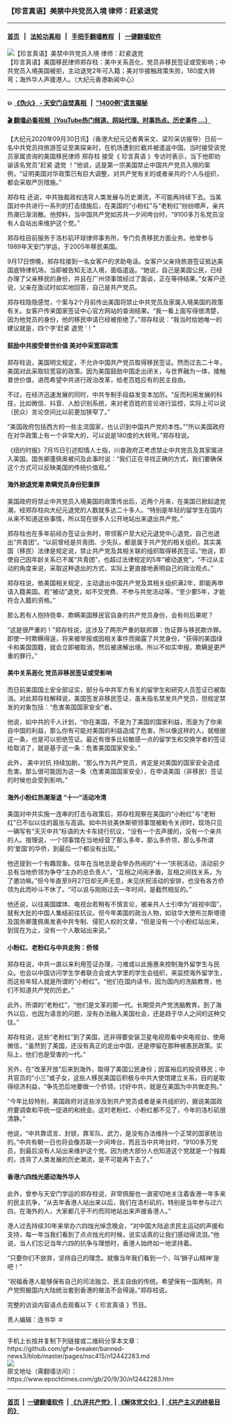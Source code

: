 ### 【珍言真语】美禁中共党员入境 律师：赶紧退党
------------------------

#### [首页](https://github.com/gfw-breaker/banned-news3/blob/master/README.md) &nbsp;&nbsp;|&nbsp;&nbsp; [法轮功真相](https://github.com/begood0513/basic/blob/master/README.md)  &nbsp;&nbsp;|&nbsp;&nbsp; [手把手翻墙教程](https://github.com/gfw-breaker/guides/wiki)  &nbsp;&nbsp;|&nbsp;&nbsp; [一键翻墙软件](https://github.com/gfw-breaker/nogfw/blob/master/README.md)  



<div><img alt="【珍言真语】美禁中共党员入境 律师：赶紧退党" class="attachment-djy_600_400 size-djy_600_400 wp-post-image" src="https://i.epochtimes.com/assets/uploads/2020/09/8c1017b54d7fef61217130f98f8d1c6e-600x400.jpg"/>
<div class="caption">
 【珍言真语】美国移民律师郑存柱：美中关系恶化，党员非移民签证或受影响；中共党员入境美国被拒，主动退党2年可入籍；美对华接触政策失败，180度大转弯；海外华人声援港人。（大纪元香港新闻中心）
</div></div><hr/>

#### 💥 [《伪火》 - 天安门自焚真相 ](http://158.247.195.190:10000/videos/blog/weihuo.html)&nbsp; |&nbsp; [“1400例”谎言揭秘  ](http://158.247.195.190:10000/videos/blog/jiexi1400.html)

#### [ 🎬  翻墙必看视频（YouTube热门频道、网站代理、时事热点、历史事件 ...）](https://github.com/gfw-breaker/links/blob/master/banned.md)

<div><p>
 【大纪元2020年09月30日讯】（香港大纪元记者黄采文、梁珍采访报导）日前一名中共党员持旅游签证至美探亲时，在机场遭到拦截并被遣返中国。当时接受该党员家属咨询的美国移民律师
 <ok href="https://www.epochtimes.com/gb/tag/%E9%83%91%E5%AD%98%E6%9F%B1.html">
  郑存柱
 </ok>
 接受《
 <ok href="https://www.epochtimes.com/gb/tag/%E7%8F%8D%E8%A8%80%E7%9C%9F%E8%AF%AD.html">
  珍言真语
 </ok>
 》专访时表示，当下他即劝谕该名党员“赶紧
 <ok href="https://www.epochtimes.com/gb/tag/%E9%80%80%E5%85%9A.html">
  退党
 </ok>
 ！”他说，这是第一宗美国禁止中国共产党员入境的案例，“证明美国对华政策已有巨大调整，对共产党有关的或者亲共的个人与组织，都会采取严厉措施。”
</p>
<p>
 <ok href="https://www.epochtimes.com/gb/tag/%E9%83%91%E5%AD%98%E6%9F%B1.html">
  郑存柱
 </ok>
 还说，中共独裁政权违背人类发展与历史潮流，不可能再持续下去。当美国对中共进行一系列的打击措施后，在美国的“小粉红”与“老粉红”纷纷噤声，亲共热潮已渐消散。他预料，当中国共产党如苏共一夕间垮台时，“9100多万名党员没有人会站出来维护这个党。”
</p>
<p>
 郑存柱目前服务于洛杉矶环球律师事务所，专门负责移民方面业务。他曾参与1989年天安门学运，于2005年移民美国。
</p>
<p>
 9月17日傍晚，郑存柱接到一名女客户的求助电话。女客户父亲持旅游签证抵达美国底特律机场，当即被告知无法入境，面临遣返。“她说，自己是美国公民，已经办理了父亲移民的身份，并且在广州领事馆经过了面谈，正在等待结果。”女客户还说，父亲在面试时如实地回答，自己是共产党员。
</p>
<p>
 郑存柱隐隐感觉，个案与2个月前传出美国将禁止中共党员及家属入境美国的政策有关。女客户传来国家签证中心官方网站的查询结果。“我一看上面写得很清楚，因为他党员的身份，他的移民申请已经被拒绝了。”郑存柱说：“我当时给她唯一的建议就是，四个字‘赶紧
 <ok href="https://www.epochtimes.com/gb/tag/%E9%80%80%E5%85%9A.html">
  退党
 </ok>
 ’！”
</p>
<h4>
 鼓励中共接受普世价值 美对中采宽容政策
</h4>
<p>
 郑存柱说，美国明文规定，不允许中国共产党员取得移民签证。然而过去二十年，美国对此采取较宽容的政策。因为美国鼓励中国走出闭关，与世界融为一体，接触普世价值，进而希望中共进行政治改革，给老百姓应有的民主自由。
</p>
<p>
 不过，在经济迅速发展的同时，中共专制手段益发变本加厉。“反而利用发展的科技，比如微信、抖音、人脸识别系统，来对老百姓的言论进行监控，实际上可以说（民众）言论空间比以前更加狭窄了。”
</p>
<p>
 “美国政府包括西方的一些主流国家，也认识到中国共产党的本性。”“所以美国政府在对华政策上有一个非常大的，可以说是180度的大转弯。”郑存柱说。
</p>
<p>
 《纽约时报》7月15日引述知情人士指，川普政府正考虑禁止中共党员及其家属进入美国。国务卿蓬佩奥被问及此事时说：“我们正在寻找正确的方式，我们要确保这个方式可以反映美国的传统价值观。”
</p>
<h4>
 海外掀退党潮 欺瞒党员身份犯重罪
</h4>
<p>
 美国政府将禁止中共党员入境美国的政策传出后，近两个月来，在美国已掀起退党潮，经郑存柱向大纪元退党的人数就多达二十多人。“特别是年轻的留学生在国内从来不知道这些事情，所以现在很多人公开地站出来退出共产党。”
</p>
<p>
 郑存柱也在多年前经办签证业务时，带领客户至大纪元退党中心退党，自己也退出“共青团”。“以前曾经是共青团、少先队，都是属于共产党的相关组织。其实美国（移民）法律是规定说，禁止共产党及其相关联的组织取得移民签证。”他说，即使自己因年龄关系已不属“共青团”，也超过法律规定的5年“被动退党”，“不过从主动的角度来说，采取这种退出的方式，实际上更直接地表明自己的政治观点。”
</p>
<p>
 郑存柱说，依美国相关规定，主动退出中国共产党及其相关组织满2年，即能再申请入籍美国。若“被动”退党，如不交党费、不参与共党活动等，“至少要5年，才能符合入籍的资格。”
</p>
<p>
 那么若有人抱持侥幸、欺瞒美国移民官自身的共产党员身份，会有何后果呢？
</p>
<p>
 “这是很严重的！”郑存柱说，这涉及了两宗严重的联邦罪：伪证罪与移民欺诈罪。即使一时欺瞒得逞，将来被举报或因相关事件而揭露了共党身份，“获得的美国绿卡和美国国籍，就会立即被取消，然后被递解出境。所以不如实申报，欺瞒是更严重的罪行。”
</p>
<h4>
 美中关系恶化 党员非移民签证或受影响
</h4>
<p>
 而日前美国国土安全部证实，部分与中共军方有关的留学生和研究人员签证已被取消。对此郑存柱解释说，美国签发非移民签证，虽未指名禁发共产党员，但规定禁发的对象包括：“危害美国国家安全”者。
</p>
<p>
 他说，如中共的千人计划，“你在美国，不是为了美国的国家利益，而是为了你来自中国的利益，那么你有可能对美国的利益造成了危害。所以像这样的人，就根据这一条，也是可以拒绝签证。最近有很多比较敏感一点的留学生和交换学者的签证给取消了，就是基于这一条：危害美国国家安全。”
</p>
<p>
 此外，
 <ok href="https://www.epochtimes.com/gb/tag/%E7%BE%8E%E4%B8%AD%E5%AF%B9%E6%8A%97.html">
  美中对抗
 </ok>
 持续加剧，“那么作为共产党员，肯定是对美国的国家安全造成危害。那么很可能因为这一条（危害美国国家安全），在申请美国（非移民）签证的时候也会受到影响。”
</p>
<h4>
 海外小粉红热潮渐退 “十一”活动冷清
</h4>
<p>
 美国对中共实施一连串的打击与政策后，郑存柱观察在美国的“小粉红”与“老粉红”已不似以往的嚣张与高调。如中共驻美休斯顿领事馆被勒令关闭时，现场只见一辆写有“天灭中共”标语的大卡车绕行抗议，“没有一个去声援的，没有一个亲共的人。按理说，一个领事馆在当地经营了那么多年，那么多侨领，那么多所谓的‘爱国’的华侨，到最后一个都没有出现。”
</p>
<p>
 他还提到一个有趣现象。往年在当地总是会举办热闹的“十一”庆祝活动，活动前夕总有当地侨领为争夺“主办的总负责人”，“互相之间闹矛盾，互相之间找关系，为了邀功嘛。”但今年直至9月27日却无声无息，未见庆祝活动的安排，也没有各方侨领为此而吵斗不休了。“可以说与刚刚过去一年时间，是截然相反的。”
</p>
<p>
 他还说，以往美国媒体、电视台若稍有不慎言论，被亲共人士引申为“歧视中国”，就有大批的中国人集结前往抗议。但今年美国的政治人物，如驻华大使布兰斯塔德及国务卿蓬佩奥发表中共专制、侵犯人权的文章，“但是没有一个小粉红站出来，到现在为止，没有一个人敢站出来说。”
</p>
<h4>
 小粉红、老粉红与中共走狗：侨领
</h4>
<p>
 郑存柱说，中共一直以来利用签证办理，刁难或以此施惠来控制海外留学生与民众。也会以中国访问学生学者联合会或大学里的学生会组织，来监控海外留学生，而这些年轻人就是所谓的“小粉红”。“他们在国内读书，因为国内的洗脑教育，他们不知道共产党的历史。”
</p>
<p>
 此外，所谓的“老粉红”，“他们是文革的那一代。长期受共产党洗脑教育。到了海外以后，也因为语言的问题，没有办法融入美国社会，还是趋于华人之间的这种交往。”
</p>
<p>
 郑存柱说，这些“老粉红”到了美国，还非得要安装卫星电视观看中央电视台、使用微信，“虽然到了美国，还没有真正的走出中国，还是停留在那种被愚民政策。实际上，他们也是受害的一代。”
</p>
<p>
 另外，在“改革开放”后来到海外，取得了美国公民身份；因富裕后的投资移民；中共官员的“小三”或子女，这些人移民美国后积极与中共大使馆建立关系，目的是取得经济利益，“争先恐后地要做一个侨领，讨好中共，就是在美国为中共做走狗。”
</p>
<p>
 “今年比较特别，美国政府对这些涉及到共产党员或者是亲共组织的，据说美国政府要调查和平统一促进的和统会。这时老粉红、小粉红都不见了，今年的洛杉矶很清静。”
</p>
<p>
 他说，“中共靠谎言、封锁，靠军队、武力，是没有办法维持一个正常的国家统治的。”中共有朝一日也将会像苏联一夕间垮台，而且当中共垮台时，“9100多万党员，到最后没有人站出来维护这个党。因为绝大部分人也知道这个党就是一个独裁的，违背了人类发展的历史潮流，是不可能再下去了。”
</p>
<h4>
 香港六四烛光感动海外华人
</h4>
<p>
 此外，曾参与天安门学运的郑存柱说，非常佩服也一直密切地关注着香港一年多来的民主抗争，“从去年香港人站出来以后，我们在洛杉矶的，特别是当年参与过六四，在海外的人，大家都几乎不约而同地站出来声援香港人。”
</p>
<p>
 港人过去持续30年来举办六四烛光悼念晚会，“对中国大陆追求民主运动的声援和支持，每一年当我们看到了点点烛光的时候，说实话真的让我们感动得流泪。”他说，当人们忘记当年六四的抗争与理想时，香港人始终如一地坚持着。
</p>
<p>
 “只要你们不放弃，坚持自己的理念。就像当年我们看到一个，叫‘狮子山精神’是吧！”
</p>
<p>
 “祝福香港人能够保有自己的司法独立、民主自由的传统。希望保有一国两制，共产党照搬国内大陆统治套到香港的做法不会得逞。”郑存柱说。
</p>
<p>
 完整的访谈内容请点击观看以下《
 <ok href="https://www.epochtimes.com/gb/tag/%E7%8F%8D%E8%A8%80%E7%9C%9F%E8%AF%AD.html">
  珍言真语
 </ok>
 》节目。
</p>
<p>
</p>
<p>
 责人编辑：连书华 ＃
</p>
</div>
<hr/>
手机上长按并复制下列链接或二维码分享本文章：<br/>
https://github.com/gfw-breaker/banned-news3/blob/master/pages/nsc415/n12442283.md <br/>
<a href='https://github.com/gfw-breaker/banned-news3/blob/master/pages/nsc415/n12442283.md'><img src='https://github.com/gfw-breaker/banned-news3/blob/master/pages/nsc415/n12442283.md.png'/></a> <br/>
原文地址（需翻墙访问）：https://www.epochtimes.com/gb/20/9/30/n12442283.htm


------------------------
#### [首页](https://github.com/gfw-breaker/banned-news3/blob/master/README.md) &nbsp;|&nbsp; [一键翻墙软件](https://github.com/gfw-breaker/nogfw/blob/master/README.md) &nbsp;| [《九评共产党》](https://github.com/gfw-breaker/9ping.md/blob/master/README.md#九评之一评共产党是什么) | [《解体党文化》](https://github.com/gfw-breaker/jtdwh.md/blob/master/README.md) | [《共产主义的终极目的》](https://github.com/gfw-breaker/gczydzjmd.md/blob/master/README.md)


<img src='http://gfw-breaker.win/banned-news3/pages/nsc415/n12442283.md' width='0px' height='0px'/>